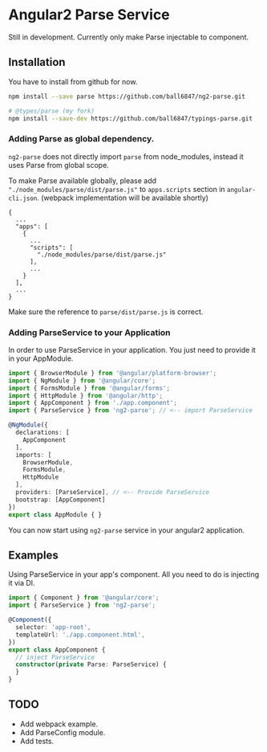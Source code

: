 Angular2 Parse Service
======================

Still in development. Currently only make Parse injectable to component.

## Installation

You have to install from github for now.

```sh
npm install --save parse https://github.com/ball6847/ng2-parse.git

# @types/parse (my fork)
npm install --save-dev https://github.com/ball6847/typings-parse.git
```

### Adding Parse as global dependency.

`ng2-parse` does not directly import `parse` from node_modules, instead it uses Parse from global scope.

To make Parse available globally, please add `"./node_modules/parse/dist/parse.js"` to `apps.scripts` section in `angular-cli.json`. (webpack implementation will be available shortly)

```
{
  ...
  "apps": [
    {
      ...
      "scripts": [
        "./node_modules/parse/dist/parse.js"
      ],
      ...
    }
  ],
  ...
}
```

Make sure the reference to `parse/dist/parse.js` is correct.

### Adding ParseService to your Application

In order to use ParseService in your application. You just need to provide it in your AppModule.

```typescript
import { BrowserModule } from '@angular/platform-browser';
import { NgModule } from '@angular/core';
import { FormsModule } from '@angular/forms';
import { HttpModule } from '@angular/http';
import { AppComponent } from './app.component';
import { ParseService } from 'ng2-parse'; // <-- import ParseService

@NgModule({
  declarations: [
    AppComponent
  ],
  imports: [
    BrowserModule,
    FormsModule,
    HttpModule
  ],
  providers: [ParseService], // <-- Provide ParseService
  bootstrap: [AppComponent]
})
export class AppModule { }
```

You can now start using `ng2-parse` service in your angular2 application.

## Examples

Using ParseService in your app's component. All you need to do is injecting it via DI.

```typescript
import { Component } from '@angular/core';
import { ParseService } from 'ng2-parse';

@Component({
  selector: 'app-root',
  templateUrl: './app.component.html',
})
export class AppComponent {
  // inject ParseService
  constructor(private Parse: ParseService) {
  }
}

```

## TODO

- Add webpack example.
- Add ParseConfig module.
- Add tests.
